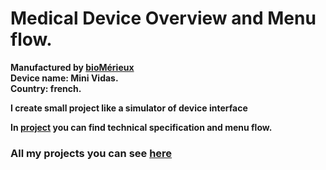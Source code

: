 # Medical Device Overview and Menu flow.

**Manufactured by [bioMérieux](https://www.biomerieux.com/)** <br/>
**Device name: Mini Vidas.** <br/>
**Country: french.**

**I create small project like a simulator of device interface**

**In [project](https://minividas.netlify.app/) you can find technical specification and menu flow.**


### All my projects you can see [here](https://https://timponarenko.netlify.app/)



